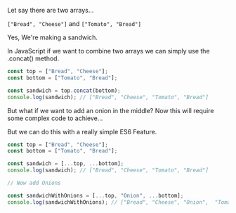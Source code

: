 Let say there are two arrays...

`["Bread", "Cheese"]` and `["Tomato", "Bread"]`

Yes, We're making a sandwich.

In JavaScript if we want to combine two arrays we can simply use the .concat() method.

```js
const top = ["Bread", "Cheese"];
const bottom = ["Tomato", "Bread"];

const sandwich = top.concat(bottom);
console.log(sandwich); // ["Bread", "Cheese", "Tomato", "Bread"]
```

But what if we want to add an onion in the middle?
Now this will require some complex code to achieve...

But we can do this with a really simple ES6 Feature.

```js
const top = ["Bread", "Cheese"];
const bottom = ["Tomato", "Bread"];

const sandwich = [...top, ...bottom];
console.log(sandwich); // ["Bread", "Cheese", "Tomato", "Bread"]

// Now add Onions

const sandwichWithOnions = [...top, "Onion", ...bottom];
console.log(sandwichWithOnions); // ["Bread", "Cheese", "Onion",  "Tomato", "Bread"]
```
